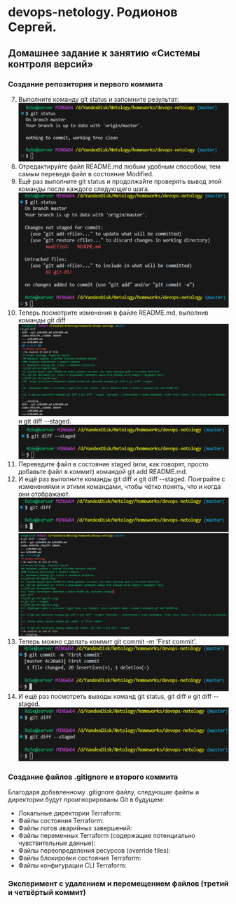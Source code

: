 # devops-netology. Родионов Сергей.
## Домашнее задание к занятию «Системы контроля версий»
### Создание репозитория и первого коммита
7. Выполните команду git status и запомните результат:
![](02-git-01/img/07.png)
8. Отредактируйте файл README.md любым удобным способом, тем самым переведя файл в состояние Modified.
9. Ещё раз выполните git status и продолжайте проверять вывод этой команды после каждого следующего шага.
![](02-git-01/img/09.png)
10. Теперь посмотрите изменения в файле README.md, выполнив команды 
git diff
![](02-git-01/img/10-1.png)
и git diff --staged.
![](02-git-01/img/10-2.png)
11. Переведите файл в состояние staged (или, как говорят, просто добавьте файл в коммит) командой git add README.md.
12. И ещё раз выполните команды git diff и git diff --staged. Поиграйте с изменениями и этими командами, чтобы чётко понять, что и когда они отображают.
![](02-git-01/img/12-1.png)
![](02-git-01/img/12-2.png)
13. Теперь можно сделать коммит git commit -m 'First commit'.
![](02-git-01/img/13.png)
14. И ещё раз посмотреть выводы команд git status, git diff и git diff --staged.
![](02-git-01/img/14.png)

### Создание файлов .gitignore и второго коммита
Благодаря добавленному .gitignore файлу, следующие файлы и директории будут проигнорированы Git в будущем:
- Локальные директории Terraform:
- Файлы состояния Terraform:
- Файлы логов аварийных завершений:
- Файлы переменных Terraform (содержащие потенциально чувствительные данные):
- Файлы переопределения ресурсов (override files):
- Файлы блокировки состояния Terraform:
- Файлы конфигурации CLI Terraform:

### Эксперимент с удалением и перемещением файлов (третий и четвёртый коммит)
